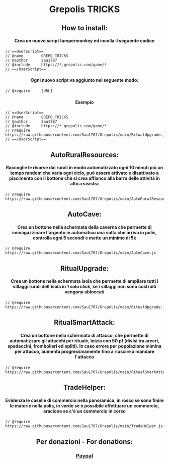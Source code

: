 # <div align="center"> Grepolis TRICKS </div>
## <div align="center"> How to install: </div>
#### <div align="center"> Crea un nuovo script tampermonkey ed incolla il seguente codice </div>
```
// ==UserScript==
// @name        GREPO_TRICKS
// @author      Sau1707
// @include     https://*.grepolis.com/game/*
// ==/UserScript==
```
#### <div align="center"> Ogni nuovo script va aggiunto nel seguente modo: </div>
```
// @require     [URL]
```
#### <div align="center"> Esempio </div>
```
// ==UserScript==
// @name        GREPO_TRICKS 
// @author      Sau1707 
// @include     https://*.grepolis.com/game/* 
// @require     https://raw.githubusercontent.com/Sau1707/Grepolis/main/RitualUpgrade.js 
// ==/UserScript==
```

## <div align="center"> AutoRuralResources: </div>
#### <div align="center"> Raccoglie le risorse dai rurali in modo automatizzato ogni 10 minuti più un tempo random che varia ogni ciclo, può essere attivato e disattivato a piacimento con il bottone che si crea affianco alla barra delle attività in alto a sisistra </div>
```
// @require     https://raw.githubusercontent.com/Sau1707/Grepolis/main/AutoRuralResources.js
```

## <div align="center"> AutoCave: </div>
#### <div align="center"> Crea un bottone nella schermata della caverna che permette di immagazzinare l'argento in automatico una volta che arriva in polis, controlla ogni 5 secondi e mette un minimo di 5k </div>
```
// @require     https://raw.githubusercontent.com/Sau1707/Grepolis/main/AutoCave.js
```

## <div align="center"> RitualUpgrade: </div>
#### <div align="center"> Crea un bottone nella schermata isola che permette di ampliare tutti i villaggi rurali dell'isola in 1 solo click, se i villaggi non sono costruiti vengono sbloccati </div>
```
// @require     https://raw.githubusercontent.com/Sau1707/Grepolis/main/RitualUpgrade.js
```


## <div align="center"> RitualSmartAttack: </div>
#### <div align="center"> Crea un bottone nella schermata di attacco, che permette di automatizzare gli attacchi per rituale, inizia con 50 pf (divisi tra arceri, spadaccini, frombolieri ed opliti). In caso errore per popolazione mimina per attacco, aumenta progressivamente fino a riuscire a mandare l'attacco </div>
```
// @require     https://raw.githubusercontent.com/Sau1707/Grepolis/main/RitualSmartAttack.js
```


## <div align="center"> TradeHelper: </div>
#### <div align="center"> Evidenza le caselle di commercio nella panoramica, in rosso se sono finire le materie nella polis, in verde se è possibile effettuare un commercio, aracione se c'è un commercio in corso </div>
```
// @require     https://raw.githubusercontent.com/Sau1707/Grepolis/main/TradeHelper.js
```

## <div align="center"> Per donazioni - For donations: </div>
### <div align="center"> [Paypal](https://paypal.me/sau1707) </div>
